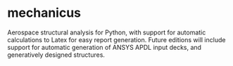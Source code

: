 # mechanicus
Aerospace structural analysis for Python, with support for automatic calculations to Latex for easy report generation. Future editions will include support for automatic generation of  ANSYS APDL input decks, and generatively designed structures. 
